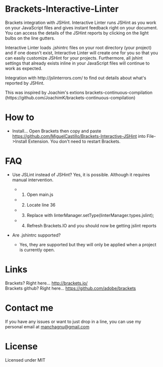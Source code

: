 Brackets-Interactive-Linter
===========================

<p>Brackets integration with JSHint.  Interactive Linter runs JSHint as you work on your JavaScript files and gives instant feedback right on your document.  You can access the details of the JSHint reports by clicking on the light bulbs on the line gutters.
<p>Interactive Linter loads .jshintrc files on your root directory (your project) and if one doesn't exist, Interactive Linter will create one for you so that you can easily customize JSHint for your projects.  Furthermore, all jshint settings that already exists inline in your JavaScript files will continue to work as expected.
<p>Integration with http://jslinterrors.com/ to find out details about what's reported by JSHint.
<p>This was inspired by Joachim's extions brackets-continuous-compilation (https://github.com/JoachimK/brackets-continuous-compilation)


How to
===============

* Install... Open Brackets then copy and paste https://github.com/MiguelCastillo/Brackets-Interactive-JSHint into File->Install Extension.  You don't need to restart Brackets.


FAQ
===============

* Use JSLint instead of JSHint? Yes, it is possible. Although it requires manual intervention.
    - 1. Open main.js
    - 2. Locate line 36
    - 3. Replace with linterManager.setType(linterManager.types.jslint);
    - 4. Refresh Brackets.IO and you should now be getting jslint reports

* Are .jshintrc supported?
    - Yes, they are supported but they will only be applied when a project is currently open.


Links
===============
Brackets? Right here... http://brackets.io/ <br>
Brackets github? Right here... https://github.com/adobe/brackets


Contact me
===============

If you have any issues or want to just drop in a line, you can use my personal email at manchagnu@gmail.com

License
===============

Licensed under MIT
